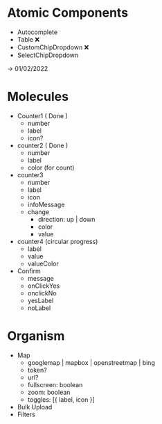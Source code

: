 # Atomic Components
- Autocomplete
- Table ❌
- CustomChipDropdown ❌
- SelectChipDropdown

-> 01/02/2022

# Molecules
- Counter1 ( Done )
  - number
  - label
  - icon?
- counter2  ( Done )
  - number
  - label
  - color (for count)
- counter3
  - number
  - label
  - icon
  - infoMessage
  - change
    - direction: up | down
    - color
    - value
- counter4 (circular progress)
  - label
  - value
  - valueColor
- Confirm
  - message
  - onClickYes
  - onclickNo
  - yesLabel
  - noLabel

# Organism
- Map
  - googlemap | mapbox | openstreetmap | bing
  - token?
  - url?
  - fullscreen: boolean
  - zoom: boolean
  - toggles: [{ label, icon }]
- Bulk Upload
- Filters